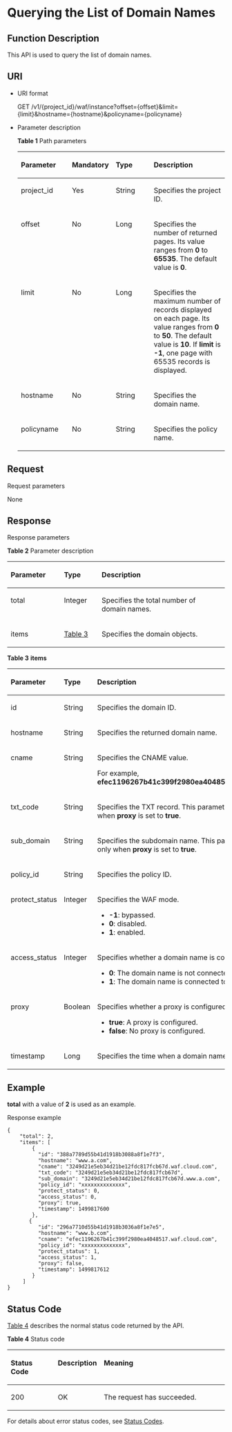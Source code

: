 # Querying the List of Domain Names<a name="EN-US_TOPIC_0193631139"></a>

## Function Description<a name="section60785565"></a>

This API is used to query the list of domain names.

## URI<a name="section10199180"></a>

-   URI format

    GET  /v1/\{project\_id\}/waf/instance?offset=\{offset\}&limit=\{limit\}&hostname=\{hostname\}&policyname=\{policyname\}

-   Parameter description

    **Table  1**  Path parameters

    <a name="table4196369"></a>
    <table><thead align="left"><tr id="row49735522"><th class="cellrowborder" valign="top" width="25.507449255074494%" id="mcps1.2.5.1.1"><p id="p2045483"><a name="p2045483"></a><a name="p2045483"></a><strong id="b5335940165013"><a name="b5335940165013"></a><a name="b5335940165013"></a>Parameter</strong></p>
    </th>
    <th class="cellrowborder" valign="top" width="14.77852214778522%" id="mcps1.2.5.1.2"><p id="p31466469"><a name="p31466469"></a><a name="p31466469"></a><strong id="b1397574125013"><a name="b1397574125013"></a><a name="b1397574125013"></a>Mandatory</strong></p>
    </th>
    <th class="cellrowborder" valign="top" width="19.918008199180083%" id="mcps1.2.5.1.3"><p id="p65756088"><a name="p65756088"></a><a name="p65756088"></a><strong id="b9819114475017"><a name="b9819114475017"></a><a name="b9819114475017"></a>Type</strong></p>
    </th>
    <th class="cellrowborder" valign="top" width="39.796020397960206%" id="mcps1.2.5.1.4"><p id="p24642891"><a name="p24642891"></a><a name="p24642891"></a><strong id="b93061509508"><a name="b93061509508"></a><a name="b93061509508"></a>Description</strong></p>
    </th>
    </tr>
    </thead>
    <tbody><tr id="row49917126"><td class="cellrowborder" valign="top" width="25.507449255074494%" headers="mcps1.2.5.1.1 "><p id="p16755410"><a name="p16755410"></a><a name="p16755410"></a>project_id</p>
    </td>
    <td class="cellrowborder" valign="top" width="14.77852214778522%" headers="mcps1.2.5.1.2 "><p id="p15010966"><a name="p15010966"></a><a name="p15010966"></a>Yes</p>
    </td>
    <td class="cellrowborder" valign="top" width="19.918008199180083%" headers="mcps1.2.5.1.3 "><p id="p7928763"><a name="p7928763"></a><a name="p7928763"></a>String</p>
    </td>
    <td class="cellrowborder" valign="top" width="39.796020397960206%" headers="mcps1.2.5.1.4 "><p id="p38250089"><a name="p38250089"></a><a name="p38250089"></a>Specifies the project ID.</p>
    </td>
    </tr>
    <tr id="row8706482"><td class="cellrowborder" valign="top" width="25.507449255074494%" headers="mcps1.2.5.1.1 "><p id="p16851416219"><a name="p16851416219"></a><a name="p16851416219"></a>offset</p>
    </td>
    <td class="cellrowborder" valign="top" width="14.77852214778522%" headers="mcps1.2.5.1.2 "><p id="p13588841"><a name="p13588841"></a><a name="p13588841"></a>No</p>
    </td>
    <td class="cellrowborder" valign="top" width="19.918008199180083%" headers="mcps1.2.5.1.3 "><p id="p26954327"><a name="p26954327"></a><a name="p26954327"></a>Long</p>
    </td>
    <td class="cellrowborder" valign="top" width="39.796020397960206%" headers="mcps1.2.5.1.4 "><p id="p21617533"><a name="p21617533"></a><a name="p21617533"></a>Specifies the number of returned pages. Its value ranges from <strong id="b2584046145217"><a name="b2584046145217"></a><a name="b2584046145217"></a>0</strong> to <strong id="b195841146155214"><a name="b195841146155214"></a><a name="b195841146155214"></a>65535</strong>. The default value is <strong id="b158412465528"><a name="b158412465528"></a><a name="b158412465528"></a>0</strong>.</p>
    </td>
    </tr>
    <tr id="row53916483"><td class="cellrowborder" valign="top" width="25.507449255074494%" headers="mcps1.2.5.1.1 "><p id="p5159020"><a name="p5159020"></a><a name="p5159020"></a>limit</p>
    </td>
    <td class="cellrowborder" valign="top" width="14.77852214778522%" headers="mcps1.2.5.1.2 "><p id="p15227445"><a name="p15227445"></a><a name="p15227445"></a>No</p>
    </td>
    <td class="cellrowborder" valign="top" width="19.918008199180083%" headers="mcps1.2.5.1.3 "><p id="p25463494"><a name="p25463494"></a><a name="p25463494"></a>Long</p>
    </td>
    <td class="cellrowborder" valign="top" width="39.796020397960206%" headers="mcps1.2.5.1.4 "><p id="p25357967"><a name="p25357967"></a><a name="p25357967"></a>Specifies the maximum number of records displayed on each page. Its value ranges from <strong id="b153401042123216"><a name="b153401042123216"></a><a name="b153401042123216"></a>0</strong> to <strong id="b163495425326"><a name="b163495425326"></a><a name="b163495425326"></a>50</strong>. The default value is <strong id="b15349134253217"><a name="b15349134253217"></a><a name="b15349134253217"></a>10</strong>. If <strong id="b1768216012454"><a name="b1768216012454"></a><a name="b1768216012454"></a>limit</strong> is <strong id="b1868290194520"><a name="b1868290194520"></a><a name="b1868290194520"></a>-1</strong>, one page with 65535 records is displayed.</p>
    </td>
    </tr>
    <tr id="row40840970"><td class="cellrowborder" valign="top" width="25.507449255074494%" headers="mcps1.2.5.1.1 "><p id="p19784312"><a name="p19784312"></a><a name="p19784312"></a>hostname</p>
    </td>
    <td class="cellrowborder" valign="top" width="14.77852214778522%" headers="mcps1.2.5.1.2 "><p id="p59025450"><a name="p59025450"></a><a name="p59025450"></a>No</p>
    </td>
    <td class="cellrowborder" valign="top" width="19.918008199180083%" headers="mcps1.2.5.1.3 "><p id="p16332169"><a name="p16332169"></a><a name="p16332169"></a>String</p>
    </td>
    <td class="cellrowborder" valign="top" width="39.796020397960206%" headers="mcps1.2.5.1.4 "><p id="p47837308"><a name="p47837308"></a><a name="p47837308"></a>Specifies the domain name.</p>
    </td>
    </tr>
    <tr id="row27882593"><td class="cellrowborder" valign="top" width="25.507449255074494%" headers="mcps1.2.5.1.1 "><p id="p43897550"><a name="p43897550"></a><a name="p43897550"></a>policyname</p>
    </td>
    <td class="cellrowborder" valign="top" width="14.77852214778522%" headers="mcps1.2.5.1.2 "><p id="p66040643"><a name="p66040643"></a><a name="p66040643"></a>No</p>
    </td>
    <td class="cellrowborder" valign="top" width="19.918008199180083%" headers="mcps1.2.5.1.3 "><p id="p47691881"><a name="p47691881"></a><a name="p47691881"></a>String</p>
    </td>
    <td class="cellrowborder" valign="top" width="39.796020397960206%" headers="mcps1.2.5.1.4 "><p id="p37837159"><a name="p37837159"></a><a name="p37837159"></a>Specifies the policy name.</p>
    </td>
    </tr>
    </tbody>
    </table>


## Request<a name="section24683756"></a>

Request parameters

None

## Response<a name="section20827215"></a>

Response parameters

**Table  2**  Parameter description

<a name="table53675654"></a>
<table><thead align="left"><tr id="row15396832"><th class="cellrowborder" valign="top" width="24.490000000000002%" id="mcps1.2.4.1.1"><p id="p39183914"><a name="p39183914"></a><a name="p39183914"></a><strong id="b8187243135212"><a name="b8187243135212"></a><a name="b8187243135212"></a>Parameter</strong></p>
</th>
<th class="cellrowborder" valign="top" width="17.349999999999998%" id="mcps1.2.4.1.2"><p id="p19780493"><a name="p19780493"></a><a name="p19780493"></a><strong id="b2398114455216"><a name="b2398114455216"></a><a name="b2398114455216"></a>Type</strong></p>
</th>
<th class="cellrowborder" valign="top" width="58.160000000000004%" id="mcps1.2.4.1.3"><p id="p58716080"><a name="p58716080"></a><a name="p58716080"></a><strong id="b10233134514526"><a name="b10233134514526"></a><a name="b10233134514526"></a>Description</strong></p>
</th>
</tr>
</thead>
<tbody><tr id="row58682673"><td class="cellrowborder" valign="top" width="24.490000000000002%" headers="mcps1.2.4.1.1 "><p id="p55676055"><a name="p55676055"></a><a name="p55676055"></a>total</p>
</td>
<td class="cellrowborder" valign="top" width="17.349999999999998%" headers="mcps1.2.4.1.2 "><p id="p13466643"><a name="p13466643"></a><a name="p13466643"></a>Integer</p>
</td>
<td class="cellrowborder" valign="top" width="58.160000000000004%" headers="mcps1.2.4.1.3 "><p id="p17056266"><a name="p17056266"></a><a name="p17056266"></a>Specifies the total number of domain names.</p>
</td>
</tr>
<tr id="row19288672"><td class="cellrowborder" valign="top" width="24.490000000000002%" headers="mcps1.2.4.1.1 "><p id="p18878622"><a name="p18878622"></a><a name="p18878622"></a>items</p>
</td>
<td class="cellrowborder" valign="top" width="17.349999999999998%" headers="mcps1.2.4.1.2 "><p id="p52773388"><a name="p52773388"></a><a name="p52773388"></a><a href="#table1272813819259">Table 3</a></p>
</td>
<td class="cellrowborder" valign="top" width="58.160000000000004%" headers="mcps1.2.4.1.3 "><p id="p46786002"><a name="p46786002"></a><a name="p46786002"></a>Specifies the domain objects.</p>
</td>
</tr>
</tbody>
</table>

**Table  3** **items**

<a name="table1272813819259"></a>
<table><thead align="left"><tr id="row14733082258"><th class="cellrowborder" valign="top" width="25.247475252474754%" id="mcps1.2.4.1.1"><p id="p873817812512"><a name="p873817812512"></a><a name="p873817812512"></a><strong id="b178810741311"><a name="b178810741311"></a><a name="b178810741311"></a>Parameter</strong></p>
</th>
<th class="cellrowborder" valign="top" width="25.797420257974203%" id="mcps1.2.4.1.2"><p id="p137404817256"><a name="p137404817256"></a><a name="p137404817256"></a><strong id="b1703084272"><a name="b1703084272"></a><a name="b1703084272"></a>Type</strong></p>
</th>
<th class="cellrowborder" valign="top" width="48.95510448955104%" id="mcps1.2.4.1.3"><p id="p6742198152512"><a name="p6742198152512"></a><a name="p6742198152512"></a><strong id="b0452310191317"><a name="b0452310191317"></a><a name="b0452310191317"></a>Description</strong></p>
</th>
</tr>
</thead>
<tbody><tr id="row1426410531637"><td class="cellrowborder" valign="top" width="25.247475252474754%" headers="mcps1.2.4.1.1 "><p id="p1369552737"><a name="p1369552737"></a><a name="p1369552737"></a>id</p>
</td>
<td class="cellrowborder" valign="top" width="25.797420257974203%" headers="mcps1.2.4.1.2 "><p id="p0711152337"><a name="p0711152337"></a><a name="p0711152337"></a>String</p>
</td>
<td class="cellrowborder" valign="top" width="48.95510448955104%" headers="mcps1.2.4.1.3 "><p id="p2751752432"><a name="p2751752432"></a><a name="p2751752432"></a>Specifies the domain ID.</p>
</td>
</tr>
<tr id="row8264105312312"><td class="cellrowborder" valign="top" width="25.247475252474754%" headers="mcps1.2.4.1.1 "><p id="p147919521435"><a name="p147919521435"></a><a name="p147919521435"></a>hostname</p>
</td>
<td class="cellrowborder" valign="top" width="25.797420257974203%" headers="mcps1.2.4.1.2 "><p id="p7815521638"><a name="p7815521638"></a><a name="p7815521638"></a>String</p>
</td>
<td class="cellrowborder" valign="top" width="48.95510448955104%" headers="mcps1.2.4.1.3 "><p id="p38415210312"><a name="p38415210312"></a><a name="p38415210312"></a>Specifies the returned domain name.</p>
</td>
</tr>
<tr id="row3264115315318"><td class="cellrowborder" valign="top" width="25.247475252474754%" headers="mcps1.2.4.1.1 "><p id="p1796052839"><a name="p1796052839"></a><a name="p1796052839"></a>cname</p>
</td>
<td class="cellrowborder" valign="top" width="25.797420257974203%" headers="mcps1.2.4.1.2 "><p id="p0999524315"><a name="p0999524315"></a><a name="p0999524315"></a>String</p>
</td>
<td class="cellrowborder" valign="top" width="48.95510448955104%" headers="mcps1.2.4.1.3 "><p id="p510119526315"><a name="p510119526315"></a><a name="p510119526315"></a>Specifies the CNAME value.</p>
<p id="p91023521538"><a name="p91023521538"></a><a name="p91023521538"></a>For example, <strong id="b3437134725611"><a name="b3437134725611"></a><a name="b3437134725611"></a>efec1196267b41c399f2980ea4048517.waf.cloud.com</strong>.</p>
</td>
</tr>
<tr id="row52643531035"><td class="cellrowborder" valign="top" width="25.247475252474754%" headers="mcps1.2.4.1.1 "><p id="p31074525318"><a name="p31074525318"></a><a name="p31074525318"></a>txt_code</p>
</td>
<td class="cellrowborder" valign="top" width="25.797420257974203%" headers="mcps1.2.4.1.2 "><p id="p1410914520313"><a name="p1410914520313"></a><a name="p1410914520313"></a>String</p>
</td>
<td class="cellrowborder" valign="top" width="48.95510448955104%" headers="mcps1.2.4.1.3 "><p id="p111112529312"><a name="p111112529312"></a><a name="p111112529312"></a>Specifies the TXT record. This parameter is returned only when <strong id="b3466131411515"><a name="b3466131411515"></a><a name="b3466131411515"></a>proxy</strong> is set to <strong id="b746681491519"><a name="b746681491519"></a><a name="b746681491519"></a>true</strong>.</p>
</td>
</tr>
<tr id="row62649531339"><td class="cellrowborder" valign="top" width="25.247475252474754%" headers="mcps1.2.4.1.1 "><p id="p1111825213310"><a name="p1111825213310"></a><a name="p1111825213310"></a>sub_domain</p>
</td>
<td class="cellrowborder" valign="top" width="25.797420257974203%" headers="mcps1.2.4.1.2 "><p id="p161201552938"><a name="p161201552938"></a><a name="p161201552938"></a>String</p>
</td>
<td class="cellrowborder" valign="top" width="48.95510448955104%" headers="mcps1.2.4.1.3 "><p id="p16122145214312"><a name="p16122145214312"></a><a name="p16122145214312"></a>Specifies the subdomain name. This parameter is returned only when <strong id="b837213240155"><a name="b837213240155"></a><a name="b837213240155"></a>proxy</strong> is set to <strong id="b7372102421512"><a name="b7372102421512"></a><a name="b7372102421512"></a>true</strong>.</p>
</td>
</tr>
<tr id="row226214539310"><td class="cellrowborder" valign="top" width="25.247475252474754%" headers="mcps1.2.4.1.1 "><p id="p2012895215320"><a name="p2012895215320"></a><a name="p2012895215320"></a>policy_id</p>
</td>
<td class="cellrowborder" valign="top" width="25.797420257974203%" headers="mcps1.2.4.1.2 "><p id="p13130752838"><a name="p13130752838"></a><a name="p13130752838"></a>String</p>
</td>
<td class="cellrowborder" valign="top" width="48.95510448955104%" headers="mcps1.2.4.1.3 "><p id="p513210521431"><a name="p513210521431"></a><a name="p513210521431"></a>Specifies the policy ID.</p>
</td>
</tr>
<tr id="row626216532033"><td class="cellrowborder" valign="top" width="25.247475252474754%" headers="mcps1.2.4.1.1 "><p id="p413555219313"><a name="p413555219313"></a><a name="p413555219313"></a>protect_status</p>
</td>
<td class="cellrowborder" valign="top" width="25.797420257974203%" headers="mcps1.2.4.1.2 "><p id="p81381552331"><a name="p81381552331"></a><a name="p81381552331"></a>Integer</p>
</td>
<td class="cellrowborder" valign="top" width="48.95510448955104%" headers="mcps1.2.4.1.3 "><p id="p114014521439"><a name="p114014521439"></a><a name="p114014521439"></a>Specifies the WAF mode.</p>
<a name="ul121411752134"></a><a name="ul121411752134"></a><ul id="ul121411752134"><li><span class="parmvalue" id="parmvalue6295174817531"><a name="parmvalue6295174817531"></a><a name="parmvalue6295174817531"></a><b>-1</b></span>: bypassed.</li><li><strong id="b1439174121611"><a name="b1439174121611"></a><a name="b1439174121611"></a>0</strong>: disabled.</li><li><strong id="b86264128168"><a name="b86264128168"></a><a name="b86264128168"></a>1</strong>: enabled.</li></ul>
</td>
</tr>
<tr id="row15262105318311"><td class="cellrowborder" valign="top" width="25.247475252474754%" headers="mcps1.2.4.1.1 "><p id="p14150452034"><a name="p14150452034"></a><a name="p14150452034"></a>access_status</p>
</td>
<td class="cellrowborder" valign="top" width="25.797420257974203%" headers="mcps1.2.4.1.2 "><p id="p01506521136"><a name="p01506521136"></a><a name="p01506521136"></a>Integer</p>
</td>
<td class="cellrowborder" valign="top" width="48.95510448955104%" headers="mcps1.2.4.1.3 "><p id="p171523521737"><a name="p171523521737"></a><a name="p171523521737"></a>Specifies whether a domain name is connected to WAF.</p>
<a name="ul111531252836"></a><a name="ul111531252836"></a><ul id="ul111531252836"><li><strong id="b7397116062"><a name="b7397116062"></a><a name="b7397116062"></a>0</strong>: The domain name is not connected to WAF.</li><li><strong id="b1181119914610"><a name="b1181119914610"></a><a name="b1181119914610"></a>1</strong>: The domain name is connected to WAF.</li></ul>
</td>
</tr>
<tr id="row726215531833"><td class="cellrowborder" valign="top" width="25.247475252474754%" headers="mcps1.2.4.1.1 "><p id="p1021910521839"><a name="p1021910521839"></a><a name="p1021910521839"></a>proxy</p>
</td>
<td class="cellrowborder" valign="top" width="25.797420257974203%" headers="mcps1.2.4.1.2 "><p id="p16221155210314"><a name="p16221155210314"></a><a name="p16221155210314"></a>Boolean</p>
</td>
<td class="cellrowborder" valign="top" width="48.95510448955104%" headers="mcps1.2.4.1.3 "><p id="p4222185216320"><a name="p4222185216320"></a><a name="p4222185216320"></a>Specifies whether a proxy is configured.</p>
<a name="ul1222313528312"></a><a name="ul1222313528312"></a><ul id="ul1222313528312"><li><strong id="b41261645151720"><a name="b41261645151720"></a><a name="b41261645151720"></a>true</strong>: A proxy is configured.</li><li><strong id="b181681101818"><a name="b181681101818"></a><a name="b181681101818"></a>false</strong>: No proxy is configured.</li></ul>
</td>
</tr>
<tr id="row6262353438"><td class="cellrowborder" valign="top" width="25.247475252474754%" headers="mcps1.2.4.1.1 "><p id="p1423216523317"><a name="p1423216523317"></a><a name="p1423216523317"></a>timestamp</p>
</td>
<td class="cellrowborder" valign="top" width="25.797420257974203%" headers="mcps1.2.4.1.2 "><p id="p123411522313"><a name="p123411522313"></a><a name="p123411522313"></a>Long</p>
</td>
<td class="cellrowborder" valign="top" width="48.95510448955104%" headers="mcps1.2.4.1.3 "><p id="p17235165213314"><a name="p17235165213314"></a><a name="p17235165213314"></a>Specifies the time when a domain name is created.</p>
</td>
</tr>
</tbody>
</table>

## Example<a name="section1677820363290"></a>

**total**  with a value of  **2**  is used as an example.

Response example

```
{
    "total": 2,
    "items": [
        {
          "id": "388a7789d55b41d1918b3088a8f1e7f3",
          "hostname": "www.a.com",
          "cname": "3249d21e5eb34d21be12fdc817fcb67d.waf.cloud.com",
          "txt_code": "3249d21e5eb34d21be12fdc817fcb67d",
          "sub_domain": "3249d21e5eb34d21be12fdc817fcb67d.www.a.com",
          "policy_id": "xxxxxxxxxxxxxx",
          "protect_status": 0,
          "access_status": 0,
          "proxy": true,
          "timestamp": 1499817600
        }, 
       {
          "id": "296a7710d55b41d1918b3036a8f1e7e5",
          "hostname": "www.b.com",
          "cname": "efec1196267b41c399f2980ea4048517.waf.cloud.com",
          "policy_id": "xxxxxxxxxxxxxx",
          "protect_status": 1,
          "access_status": 1,
          "proxy": false,
          "timestamp": 1499817612
        }
     ]
}

```

## Status Code<a name="section53227215"></a>

[Table 4](#t82c3440f3efb42a38b9d4dc4011a33d0)  describes the normal status code returned by the API.

**Table  4**  Status code

<a name="t82c3440f3efb42a38b9d4dc4011a33d0"></a>
<table><thead align="left"><tr id="r3d6e2f205c444705bdbb9daaac74e575"><th class="cellrowborder" valign="top" width="22%" id="mcps1.2.4.1.1"><p id="af3c4073076f24eca88d94e3fa1effdc6"><a name="af3c4073076f24eca88d94e3fa1effdc6"></a><a name="af3c4073076f24eca88d94e3fa1effdc6"></a>Status Code</p>
</th>
<th class="cellrowborder" valign="top" width="19.41%" id="mcps1.2.4.1.2"><p id="en-us_topic_0144911667_p4531342288"><a name="en-us_topic_0144911667_p4531342288"></a><a name="en-us_topic_0144911667_p4531342288"></a>Description</p>
</th>
<th class="cellrowborder" valign="top" width="58.589999999999996%" id="mcps1.2.4.1.3"><p id="ada185614bba24140995b8123b3e9faa8"><a name="ada185614bba24140995b8123b3e9faa8"></a><a name="ada185614bba24140995b8123b3e9faa8"></a>Meaning</p>
</th>
</tr>
</thead>
<tbody><tr id="rc7b2adc390904a1ba79e303017797786"><td class="cellrowborder" valign="top" width="22%" headers="mcps1.2.4.1.1 "><p id="a93f3895d44bb4226934cc626ac50e37b"><a name="a93f3895d44bb4226934cc626ac50e37b"></a><a name="a93f3895d44bb4226934cc626ac50e37b"></a>200</p>
</td>
<td class="cellrowborder" valign="top" width="19.41%" headers="mcps1.2.4.1.2 "><p id="en-us_topic_0144911667_p7538425819"><a name="en-us_topic_0144911667_p7538425819"></a><a name="en-us_topic_0144911667_p7538425819"></a>OK</p>
</td>
<td class="cellrowborder" valign="top" width="58.589999999999996%" headers="mcps1.2.4.1.3 "><p id="en-us_topic_0144911667_p369874114414"><a name="en-us_topic_0144911667_p369874114414"></a><a name="en-us_topic_0144911667_p369874114414"></a>The request has succeeded.</p>
</td>
</tr>
</tbody>
</table>

For details about error status codes, see  [Status Codes](status-codes.md).

